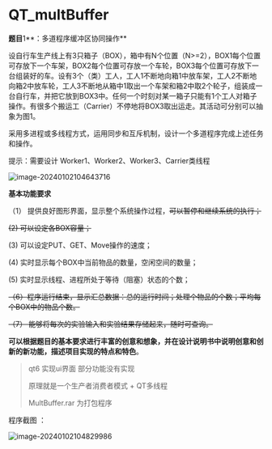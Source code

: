 # QT_multBuffer

**题目**1**：多道程序缓冲区协同操作**

设自行车生产线上有3只箱子（BOX），箱中有N个位置（N>=2），BOX1每个位置可存放下一个车架，BOX2每个位置可存放一个车轮，BOX3每个位置可存放下一台组装好的车。设有3个（类）工人，工人1不断地向箱1中放车架，工人2不断地向箱2中放车轮，工人3不断地从箱中1取出一个车架和箱2中取2个轮子，组装成一台自行车，并把它放到BOX3中。任何一个时刻对某一箱子只能有1个工人对箱子操作。有很多个搬运工（Carrier）不停地将BOX3取出运走。其活动可分别可以抽象为图1。

采用多进程或多线程方式，运用同步和互斥机制，设计一个多道程序完成上述任务和操作。

提示：需要设计 Worker1、Worker2、Worker3、Carrier类线程                        

![image-20240102104643716](https://gitee.com/cpt11/csdn-image/raw/master/image-20240102104643716.png) 

**基本功能要求**

（1） 提供良好图形界面，显示整个系统操作过程，~~可以暂停和继续系统的执行；~~

~~(2) 可以设定各BOX容量；~~

(3) 可以设定PUT、GET、Move操作的速度；

(4) 实时显示每个BOX中当前物品的数量，空闲空间的数量；

(5) 实时显示线程、进程所处于等待（阻塞）状态的个数；

~~（6）程序运行结束，显示汇总数据：总的运行时间；处理个物品的个数；平均每个BOX中的物品个数。~~

~~（7） 能够将每次的实验输入和实验结果存储起来，随时可查询。~~ 

   **可以根据题目的基本要求进行丰富的创意和想象，并在设计说明书中说明创意和创新的新功能，描述项目实现的特点和特色**。

> qt6 实现ui界面  部分功能没有实现 
>
> 原理就是一个生产者消费者模式 + QT多线程 
>
> MultBuffer.rar 为打包程序 

程序截图 ： 

![image-20240102104829986](https://gitee.com/cpt11/csdn-image/raw/master/image-20240102104829986.png)
